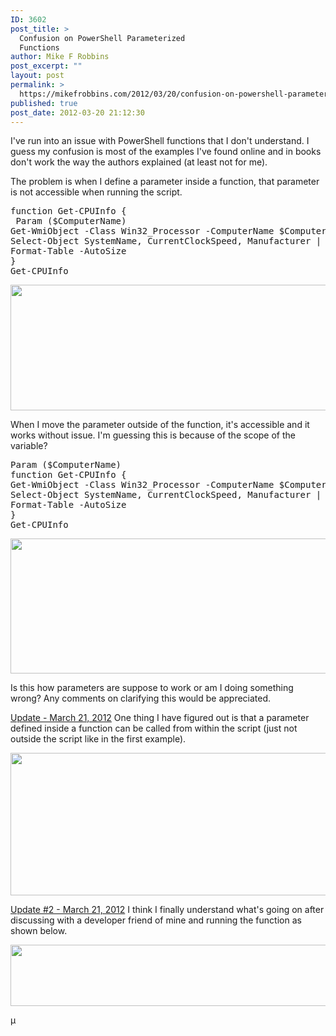 ```yaml
---
ID: 3602
post_title: >
  Confusion on PowerShell Parameterized
  Functions
author: Mike F Robbins
post_excerpt: ""
layout: post
permalink: >
  https://mikefrobbins.com/2012/03/20/confusion-on-powershell-parameterized-functions/
published: true
post_date: 2012-03-20 21:12:30
---
```

I've run into an issue with PowerShell functions that I don't understand. I guess my confusion is most of the examples I've found online and in books don't work the way the authors explained (at least not for me).

The problem is when I define a parameter inside a function, that parameter is not accessible when running the script.
<pre class="lang:ps decode:true">function Get-CPUInfo {
 Param ($ComputerName)
Get-WmiObject -Class Win32_Processor -ComputerName $ComputerName |
Select-Object SystemName, CurrentClockSpeed, Manufacturer |
Format-Table -AutoSize
}
Get-CPUInfo</pre>
<a href="http://mikefrobbins.com/wp-content/uploads/2012/03/ps-function1.png"><img class="alignnone size-full wp-image-3603" title="ps-function1" alt="" src="http://mikefrobbins.com/wp-content/uploads/2012/03/ps-function1.png" width="640" height="201" /></a>

When I move the parameter outside of the function, it's accessible and it works without issue. I'm guessing this is because of the scope of the variable?
<pre class="lang:ps decode:true">Param ($ComputerName)
function Get-CPUInfo {
Get-WmiObject -Class Win32_Processor -ComputerName $ComputerName |
Select-Object SystemName, CurrentClockSpeed, Manufacturer |
Format-Table -AutoSize
}
Get-CPUInfo</pre>
<a href="http://mikefrobbins.com/wp-content/uploads/2012/03/ps-function2.png"><img class="alignnone size-full wp-image-3604" title="ps-function2" alt="" src="http://mikefrobbins.com/wp-content/uploads/2012/03/ps-function2.png" width="518" height="216" /></a>

Is this how parameters are suppose to work or am I doing something wrong? Any comments on clarifying this would be appreciated.

<span style="text-decoration: underline;">Update - March 21, 2012</span>
One thing I have figured out is that a parameter defined inside a function can be called from within the script (just not outside the script like in the first example).

<a href="http://mikefrobbins.com/wp-content/uploads/2012/03/ps-function3.png"><img class="alignnone size-full wp-image-3612" title="ps-function3" alt="" src="http://mikefrobbins.com/wp-content/uploads/2012/03/ps-function3.png" width="513" height="228" /></a>

<span style="text-decoration: underline;">Update #2 - March 21, 2012</span>
I think I finally understand what's going on after discussing with a developer friend of mine and running the function as shown below.

<a href="http://mikefrobbins.com/wp-content/uploads/2012/03/ps-function4.png"><img class="alignnone size-full wp-image-3615" title="ps-function4" alt="" src="http://mikefrobbins.com/wp-content/uploads/2012/03/ps-function4.png" width="640" height="98" /></a>

µ